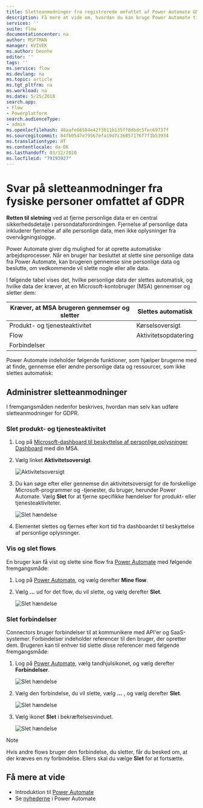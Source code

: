 ```yaml
---
title: Sletteanmodninger fra registrerede omfattet af Power Automate GDPR for Microsoft-konti (MSA) | Microsoft Docs
description: Få mere at vide om, hvordan du kan bruge Power Automate til at svare på sletteanmodninger fra registrerede omfattet af GPDR for Microsoft-konti.
services: ''
suite: flow
documentationcenter: na
author: MSFTMAN
manager: KVIVEK
ms.author: Deonhe
editor: ''
tags: ''
ms.service: flow
ms.devlang: na
ms.topic: article
ms.tgt_pltfrm: na
ms.workload: na
ms.date: 5/25/2018
search.app:
- Flow
- Powerplatform
search.audienceType:
- admin
ms.openlocfilehash: 48aafe66584e42f3011b135ff8dbdc5fec69737f
ms.sourcegitcommit: 84fb0547e79567efa19d7c16857176f7f1b53934
ms.translationtype: HT
ms.contentlocale: da-DK
ms.lasthandoff: 03/12/2020
ms.locfileid: "79193927"
---
```

# <a name="respond-to-gdpr-data-subject-delete-requests"></a>Svar på sletteanmodninger fra fysiske personer omfattet af GDPR


**Retten til sletning** ved at fjerne personlige data er en central sikkerhedsdetalje i persondataforordningen. Fjernelse af personlige data inkluderer fjernelse af alle personlige data, men ikke oplysninger fra overvågningslogge.

Power Automate giver dig mulighed for at oprette automatiske arbejdsprocesser. Når en bruger har besluttet at slette sine personlige data fra Power Automate, kan brugeren gennemse sine personlige data og beslutte, om vedkommende vil slette nogle eller alle data.

I følgende tabel vises det, hvilke personlige data der slettes automatisk, og hvilke data der kræver, at en Microsoft-kontobruger (MSA) gennemser og sletter dem:

|Kræver, at MSA brugeren gennemser og sletter|Slettes automatisk|
|------|------|
|Produkt- og tjenesteaktivitet|Kørselsoversigt|
|Flow|Aktivitetsopdatering|
|Forbindelser||

Power Automate indeholder følgende funktioner, som hjælper brugerne med at finde, gennemse eller ændre personlige data og ressourcer, som ikke slettes automatisk:

## <a name="manage-delete-requests"></a>Administrer sletteanmodninger

I fremgangsmåden nedenfor beskrives, hvordan man selv kan udføre sletteanmodninger for GDPR.

### <a name="delete-product-and-service-activity"></a>Slet produkt- og tjenesteaktivitet

1. Log på [Microsoft-dashboard til beskyttelse af personlige oplysninger Dashboard](https://account.microsoft.com/privacy/) med din MSA.
1. Vælg linket **Aktivitetsoversigt**.

    ![Aktivitetsoversigt](./media/gdpr-dsr-export-msa/activityhistory.png)

1. Du kan søge efter eller gennemse din aktivitetsoversigt for de forskellige Microsoft-programmer og -tjenester, du bruger, herunder Power Automate. Vælg **Slet** for at fjerne specifikke hændelser for produkt- eller tjenesteaktiviteter.

    ![Slet hændelse](./media/gdpr-dsr-delete-msa/deleteevent.png)

1. Elementet slettes og fjernes efter kort tid fra dashboardet til beskyttelse af personlige oplysninger.

### <a name="list-and-delete-flows"></a>Vis og slet flows

En bruger kan få vist og slette sine flow fra [Power Automate](https://flow.microsoft.com) med følgende fremgangsmåde:

1. Log på [Power Automate](https://flow.microsoft.com), og vælg derefter **Mine flow**.

1. Vælg **...**  ud for det flow, du vil slette, og vælg derefter **Slet**.

    ![Slet hændelse](./media/gdpr-dsr-delete-msa/deleteflow.png)

### <a name="delete-connections"></a>Slet forbindelser

Connectors bruger forbindelser til at kommunikere med API'er og SaaS-systemer. Forbindelser indeholder referencer til den bruger, der opretter dem. Brugeren kan til enhver tid slette disse referencer med følgende fremgangsmåde:

1. Log på [Power Automate](https://flow.microsoft.com), vælg tandhjulsikonet, og vælg derefter **Forbindelser**.

    ![Slet hændelse](./media/gdpr-dsr-delete-msa/deleteconnections.png)

1. Vælg den forbindelse, du vil slette, vælg **...** , og vælg derefter **Slet**.

    ![Slet hændelse](./media/gdpr-dsr-delete-msa/delete-connection.png)

1. Vælg ikonet **Slet** i bekræftelsesvinduet.

    ![Slet hændelse](./media/gdpr-dsr-delete-msa/confirmdelete.png)

> [!NOTE]
> Hvis andre flows bruger den forbindelse, du sletter, får du besked om, at der kræves en ny forbindelse. Ellers skal du vælge **Slet** for at fortsætte.
>
>

## <a name="learn-more"></a>Få mere at vide

* Introduktion til [Power Automate](getting-started.md)
* Se [nyhederne](release-notes.md) i Power Automate
